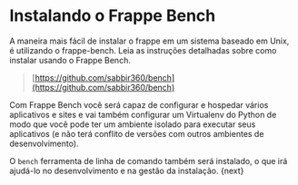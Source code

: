# Instalando o Frappe Bench

A maneira mais fácil de instalar o frappe em um sistema baseado em Unix, é utilizando o frappe-bench. Leia as instruções detalhadas sobre como instalar usando o Frappe Bench.

> [https://github.com/sabbir360/bench](https://github.com/sabbir360/bench)

Com Frappe Bench você será capaz de configurar e hospedar vários aplicativos e sites e vai também configurar um Virtualenv do Python de modo que você pode ter um ambiente isolado para executar seus aplicativos (e não terá conflito de versões com outros ambientes de desenvolvimento).

O `bench` ferramenta de linha de comando também será instalado, o que irá ajudá-lo no desenvolvimento e na gestão da instalação.
{next}
